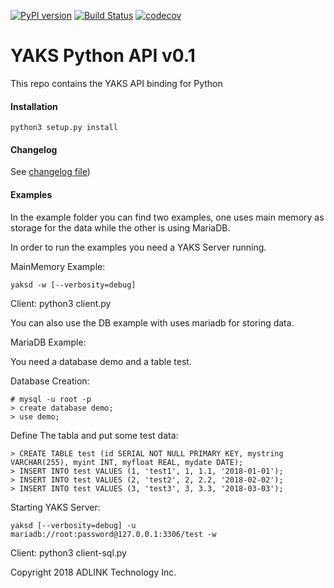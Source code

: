 [![PyPI version](https://badge.fury.io/py/yaks.svg)](https://badge.fury.io/py/yaks)
[![Build Status](https://travis-ci.com/atolab/yaks-python.svg?token=LBmcudV28U4KHP4F42om&branch=master)](https://travis-ci.com/atolab/yaks-python)
[![codecov](https://codecov.io/gh/atolab/yaks-python/branch/master/graph/badge.svg)](https://codecov.io/gh/atolab/yaks-python)

# YAKS Python API v0.1

This repo contains the YAKS API binding for Python


#### Installation

    python3 setup.py install

#### Changelog 

See [changelog file](CHANGELOG.md))

#### Examples

In the example folder you can find two examples, one uses main memory as storage for the data
while the other is using MariaDB.

In order to run the examples you need a YAKS Server running.

MainMemory Example:

    yaksd -w [--verbosity=debug]

Client:
    python3 client.py <yaks-ip>


You can also use the DB example with uses mariadb for storing data.

MariaDB Example:

You need a database demo and a table test.

Database Creation:

    # mysql -u root -p 
    > create database demo;
    > use demo;

Define The tabla and put some test data:

    > CREATE TABLE test (id SERIAL NOT NULL PRIMARY KEY, mystring VARCHAR(255), myint INT, myfloat REAL, mydate DATE);
    > INSERT INTO test VALUES (1, 'test1', 1, 1.1, '2018-01-01');
    > INSERT INTO test VALUES (2, 'test2', 2, 2.2, '2018-02-02');
    > INSERT INTO test VALUES (3, 'test3', 3, 3.3, '2018-03-03');

Starting YAKS Server:

    yaksd [--verbosity=debug] -u mariadb://root:password@127.0.0.1:3306/test -w

Client:
    python3 client-sql.py <yasks-ip>



Copyright 2018 ADLINK Technology Inc.